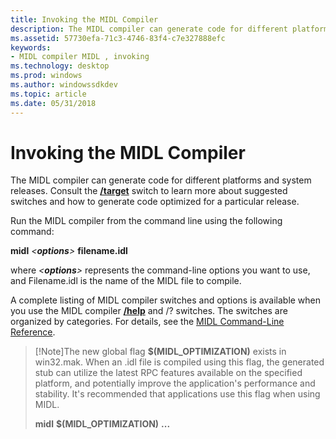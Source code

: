 ```yaml
---
title: Invoking the MIDL Compiler
description: The MIDL compiler can generate code for different platforms and system releases. Consult the /target switch to learn more about suggested switches and how to generate code optimized for a particular release.
ms.assetid: 57730efa-71c3-4746-83f4-c7e327888efc
keywords:
- MIDL compiler MIDL , invoking
ms.technology: desktop
ms.prod: windows
ms.author: windowssdkdev
ms.topic: article
ms.date: 05/31/2018
---
```


# Invoking the MIDL Compiler

The MIDL compiler can generate code for different platforms and system releases. Consult the [**/target**](-target.md) switch to learn more about suggested switches and how to generate code optimized for a particular release.

Run the MIDL compiler from the command line using the following command:

**midl** *&lt;***options***&gt;* **filename.idl**

where *&lt;***options***&gt;* represents the command-line options you want to use, and Filename.idl is the name of the MIDL file to compile.

A complete listing of MIDL compiler switches and options is available when you use the MIDL compiler [**/help**](-help-.md) and /? switches. The switches are organized by categories. For details, see the [MIDL Command-Line Reference](midl-command-line-reference.md).

> [!Note]The new global flag **$(MIDL\_OPTIMIZATION)** exists in win32.mak. When an .idl file is compiled using this flag, the generated stub can utilize the latest RPC features available on the specified platform, and potentially improve the application's performance and stability. It's recommended that applications use this flag when using MIDL.
>
> **midl** **$(MIDL\_OPTIMIZATION)** **...**

 

 

 




